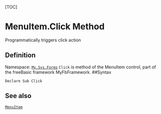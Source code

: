 [TOC]
# MenuItem.Click Method
Programmatically triggers click action
## Definition
Namespace: [`My.Sys.Forms`](My.Sys.Forms.md)
`Click` is method of the MenuItem control, part of the freeBasic framework MyFbFramework.
##Syntax
```freeBasic
Declare Sub Click
```

## See also
[`MenuItem`](MenuItem.md)
